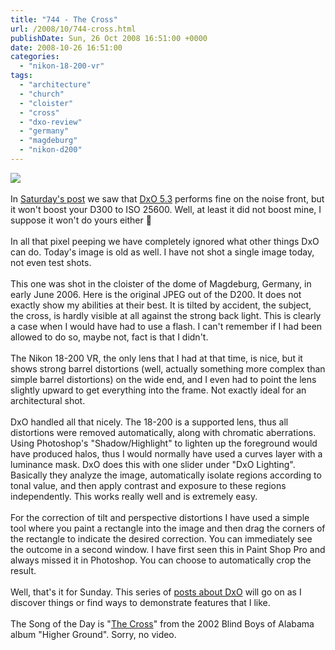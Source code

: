 ```yaml
---
title: "744 - The Cross"
url: /2008/10/744-cross.html
publishDate: Sun, 26 Oct 2008 16:51:00 +0000
date: 2008-10-26 16:51:00
categories: 
  - "nikon-18-200-vr"
tags: 
  - "architecture"
  - "church"
  - "cloister"
  - "cross"
  - "dxo-review"
  - "germany"
  - "magdeburg"
  - "nikon-d200"
---
```

<a href="https://d25zfm9zpd7gm5.cloudfront.net/1200x1200/2006/20060608_122913_DxO_raw.jpg" target="_blank"><img src="https://d25zfm9zpd7gm5.cloudfront.net/0600x0600/2006/20060608_122913_DxO_raw.jpg"/></a><br/><br/>In <a href="/2008/10/743-this-is-test.html" target="_blank">Saturday's post</a> we saw that <a href="http://www.dxo.com/" target="_blank">DxO 5.3</a> performs fine on the noise front, but it won't boost your D300 to ISO 25600. Well, at least it did not boost mine, I suppose it won't do yours either 🙂<br/><br/>In all that pixel peeping we have completely ignored what other things DxO can do. Today's image is old as well. I have not shot a single image today, not even test shots.<br/><br/><a href="https://d25zfm9zpd7gm5.cloudfront.net/1200x1200/2006/20060608_122913.JPG" target="_blank"><img alt="" border="0" src="https://d25zfm9zpd7gm5.cloudfront.net/0150x0150/2006/20060608_122913.JPG" style="margin: 0pt 0px 0pt 10px; float: right;"/></a> This one was shot in the cloister of the dome of Magdeburg, Germany, in early June 2006. Here is the original JPEG out of the D200. It does not exactly show my abilities at their best. It is tilted by accident, the subject, the cross, is hardly visible at all against the strong back light. This is clearly a case when I would have had to use a flash. I can't remember if I had been allowed to do so, maybe not, fact is that I didn't.<br/><br/>The Nikon 18-200 VR, the only lens that I had at that time, is nice, but it shows strong barrel distortions (well, actually something more complex than simple barrel distortions) on the wide end, and I even had to point the lens slightly upward to get everything into the frame. Not exactly ideal for an architectural shot.<br/><br/> DxO handled all that nicely. The 18-200 is a supported lens, thus all distortions were removed automatically, along with chromatic aberrations. Using Photoshop's "Shadow/Highlight" to lighten up the foreground would have produced halos, thus I would normally have used a curves layer with a luminance mask. DxO does this with one slider under "DxO Lighting". Basically they analyze the image, automatically isolate regions according to tonal value, and then apply contrast and exposure to these regions independently. This works really well and is extremely easy.<br/><br/>For the correction of tilt and perspective distortions I have used a simple tool where you paint a rectangle into the image and then drag the corners of the rectangle to indicate the desired correction. You can immediately see the outcome in a second window. I have first seen this in Paint Shop Pro and always missed it in Photoshop. You can choose to automatically crop the result.<br/><br/>Well, that's it for Sunday. This series of <a href="/search/label/DxO%20Review" target="_blank">posts about DxO</a> will go on as I discover things or find ways to demonstrate features that I like.<br/><br/>The Song of the Day is "<a href="http://www.lyricstime.com/the-blind-boys-of-alabama-the-cross-lyrics.html" target="_blank">The Cross</a>" from the 2002 Blind Boys of Alabama album "Higher Ground". Sorry, no video.
